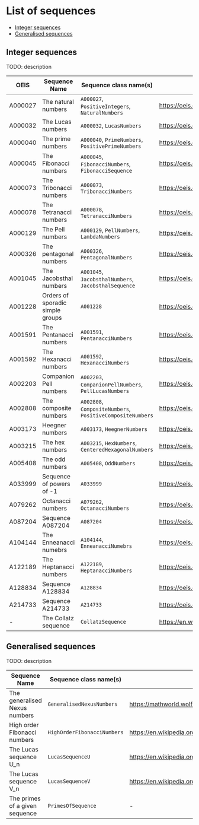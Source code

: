 # List of sequences

- [Integer sequences](#integer-sequences)
- [Generalised sequences](#generalised-sequences)

## Integer sequences

TODO: description

| OEIS     | Sequence Name                    | Sequence class name(s)                                    | Reference                                        |     
|----------|----------------------------------|-----------------------------------------------------------|--------------------------------------------------|
| A000027  | The natural numbers              | `A000027`, `PositiveIntegers`, `NaturalNumbers`           | https://oeis.org/A000027                         |
| A000032  | The Lucas numbers                | `A000032`, `LucasNumbers`                                 | https://oeis.org/A000032                         |
| A000040  | The prime numbers                | `A000040`, `PrimeNumbers`, `PositivePrimeNumbers`         | https://oeis.org/A000040                         |
| A000045  | The Fibonacci numbers            | `A000045`, `FibonacciNumbers`, `FibonacciSequence`        | https://oeis.org/A000045                         |
| A000073  | The Tribonacci numbers           | `A000073`, `TribonacciNumbers`                            | https://oeis.org/A000073                         |
| A000078  | The Tetranacci numbers           | `A000078`, `TetranacciNumbers`                            | https://oeis.org/A000078                         |
| A000129  | The Pell numbers                 | `A000129`, `PellNumbers`, `LambdaNumbers`                 | https://oeis.org/A000129                         |
| A000326  | The pentagonal numbers           | `A000326`, `PentagonalNumbers`                            | https://oeis.org/A000326                         |
| A001045  | The Jacobsthal numbers           | `A001045`, `JacobsthalNumbers`, `JacobsthalSequence`      | https://oeis.org/A001045                         |
| A001228  | Orders of sporadic simple groups | `A001228`                                                 | https://oeis.org/A001228                         |
| A001591  | The Pentanacci numbers           | `A001591`, `PentanacciNumbers`                            | https://oeis.org/A001591                         |
| A001592  | The Hexanacci numbers            | `A001592`, `HexanacciNumbers`                             | https://oeis.org/A001592                         |
| A002203  | Companion Pell numbers           | `A002203`, `CompanionPellNumbers`, `PellLucasNumbers`     | https://oeis.org/A002203                         |
| A002808  | The composite numbers            | `A002808`, `CompositeNumbers`, `PositiveCompositeNumbers` | https://oeis.org/A002808                         |
| A003173  | Heegner numbers                  | `A003173`, `HeegnerNumbers`                               | https://oeis.org/A003173                         |
| A003215  | The hex numbers                  | `A003215`, `HexNumbers`, `CenteredHexagonalNumbers`       | https://oeis.org/A003215                         |
| A005408  | The odd numbers                  | `A005408`, `OddNumbers`                                   | https://oeis.org/A005408                         |
| A033999  | Sequence of powers of -1         | `A033999`                                                 | https://oeis.org/A033999                         |
| A079262  | Octanacci numbers                | `A079262`, `OctanacciNumbers`                             | https://oeis.org/A079262                         |
| A087204  | Sequence A087204                 | `A087204`                                                 | https://oeis.org/A087204                         |
| A104144  | The Enneanacci numebrs           | `A104144`, `EnneanacciNumebrs`                            | https://oeis.org/A104144                         |
| A122189  | The Heptanacci numbers           | `A122189`, `HeptanacciNumbers`                            | https://oeis.org/A122189                         |
| A128834  | Sequence A128834                 | `A128834`                                                 | https://oeis.org/A128834                         |
| A214733  | Sequence A214733                 | `A214733`                                                 | https://oeis.org/A214733                         |
| -        | The Collatz sequence             | `CollatzSequence`                                         | https://en.wikipedia.org/wiki/Collatz_conjecture |


## Generalised sequences

TODO: description

| Sequence Name                  | Sequence class name(s)      | Reference                                                          |     
|--------------------------------|-----------------------------|--------------------------------------------------------------------|
| The generalised Nexus numbers  | `GeneralisedNexusNumbers`   | https://mathworld.wolfram.com/NexusNumber.html                     |
| High order Fibonacci numbers   | `HighOrderFibonacciNumbers` | https://en.wikipedia.org/wiki/Generalizations_of_Fibonacci_numbers |
| The Lucas sequence U_n         | `LucasSequenceU`            | https://en.wikipedia.org/wiki/Lucas_sequence                       |
| The Lucas sequence V_n         | `LucasSequenceV`            | https://en.wikipedia.org/wiki/Lucas_sequence                       |
| The primes of a given sequence | `PrimesOfSequence`          | -                                                                  |


